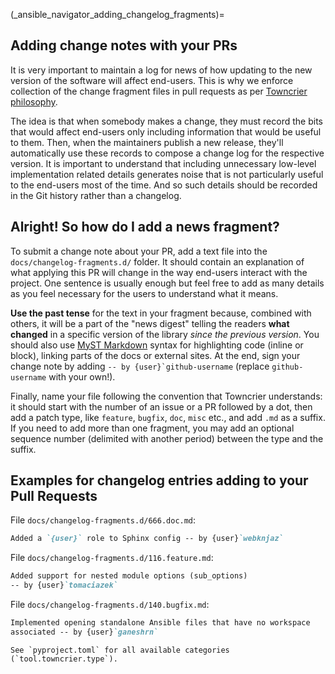 <!-- markdownlint-disable first-line-heading -->
<!-- cspell:ignore pyproject -->

(_ansible_navigator_adding_changelog_fragments)=

## Adding change notes with your PRs

It is very important to maintain a log for news of how
updating to the new version of the software will affect
end-users. This is why we enforce collection of the change
fragment files in pull requests as per [Towncrier philosophy].

The idea is that when somebody makes a change, they must record
the bits that would affect end-users only including information
that would be useful to them. Then, when the maintainers publish
a new release, they'll automatically use these records to compose
a change log for the respective version. It is important to
understand that including unnecessary low-level implementation
related details generates noise that is not particularly useful
to the end-users most of the time. And so such details should be
recorded in the Git history rather than a changelog.

## Alright! So how do I add a news fragment?

To submit a change note about your PR, add a text file into the
`docs/changelog-fragments.d/` folder. It should contain an
explanation of what applying this PR will change in the way
end-users interact with the project. One sentence is usually
enough but feel free to add as many details as you feel necessary
for the users to understand what it means.

**Use the past tense** for the text in your fragment because,
combined with others, it will be a part of the "news digest"
telling the readers **what changed** in a specific version of
the library *since the previous version*. You should also use
[MyST Markdown] syntax for highlighting code (inline or block),
linking parts of the docs or external sites.
At the end, sign your change note by adding ```-- by
{user}`github-username``` (replace `github-username` with
your own!).

Finally, name your file following the convention that Towncrier
understands: it should start with the number of an issue or a
PR followed by a dot, then add a patch type, like `feature`,
`bugfix`, `doc`, `misc` etc., and add `.md` as a suffix. If you
need to add more than one fragment, you may add an optional
sequence number (delimited with another period) between the type
and the suffix.

## Examples for changelog entries adding to your Pull Requests

File `docs/changelog-fragments.d/666.doc.md`:

```md
Added a `{user}` role to Sphinx config -- by {user}`webknjaz`
```

File `docs/changelog-fragments.d/116.feature.md`:

```md
Added support for nested module options (sub_options)
-- by {user}`tomaciazek`
```

File `docs/changelog-fragments.d/140.bugfix.md`:

```md
Implemented opening standalone Ansible files that have no workspace
associated -- by {user}`ganeshrn`
```

```{tip}
See `pyproject.toml` for all available categories
(`tool.towncrier.type`).
```

[MyST Markdown]:
https://myst-parser.rtfd.io/en/latest/syntax/syntax.html
[Towncrier philosophy]:
https://towncrier.rtfd.io/en/actual-freaking-docs/#philosophy
